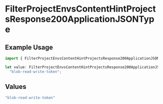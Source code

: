 # FilterProjectEnvsContentHintProjectsResponse200ApplicationJSONType

## Example Usage

```typescript
import { FilterProjectEnvsContentHintProjectsResponse200ApplicationJSONType } from "@vercel/sdk/models/filterprojectenvsop.js";

let value: FilterProjectEnvsContentHintProjectsResponse200ApplicationJSONType =
  "blob-read-write-token";
```

## Values

```typescript
"blob-read-write-token"
```